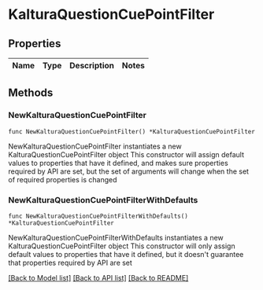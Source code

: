 # KalturaQuestionCuePointFilter

## Properties

Name | Type | Description | Notes
------------ | ------------- | ------------- | -------------

## Methods

### NewKalturaQuestionCuePointFilter

`func NewKalturaQuestionCuePointFilter() *KalturaQuestionCuePointFilter`

NewKalturaQuestionCuePointFilter instantiates a new KalturaQuestionCuePointFilter object
This constructor will assign default values to properties that have it defined,
and makes sure properties required by API are set, but the set of arguments
will change when the set of required properties is changed

### NewKalturaQuestionCuePointFilterWithDefaults

`func NewKalturaQuestionCuePointFilterWithDefaults() *KalturaQuestionCuePointFilter`

NewKalturaQuestionCuePointFilterWithDefaults instantiates a new KalturaQuestionCuePointFilter object
This constructor will only assign default values to properties that have it defined,
but it doesn't guarantee that properties required by API are set


[[Back to Model list]](../README.md#documentation-for-models) [[Back to API list]](../README.md#documentation-for-api-endpoints) [[Back to README]](../README.md)


